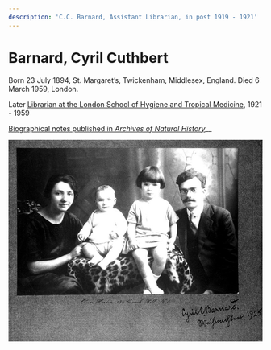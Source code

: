 ```yaml
---
description: 'C.C. Barnard, Assistant Librarian, in post 1919 - 1921'
---
```


# Barnard, Cyril Cuthbert

Born 23 July 1894, St. Margaret’s, Twickenham, Middlesex, England. Died 6 March 1959, London.

Later [Librarian at the London School of Hygiene and Tropical Medicine](https://blogs.lshtm.ac.uk/library/2016/05/05/cyril-cuthbert-barnard-1894-1959-librarian-and-the-wedgwood-pottery-connection/), 1921 - 1959

[Biographical notes published in _Archives of Natural History_](https://www.euppublishing.com/doi/full/10.3366/anh.2019.0567)\_\_

![C.C.Barnard &amp; family, 1925: L0021119](../../../.gitbook/assets/ccbarnard.jpg)

